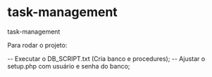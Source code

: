# task-management
task-management

Para rodar o projeto:

-- Executar o DB_SCRIPT.txt (Cria banco e procedures);
-- Ajustar o setup.php com usuário e senha do banco;
